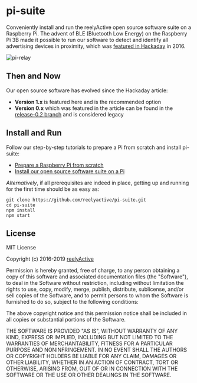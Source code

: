pi-suite
========

Conveniently install and run the reelyActive open source software suite on a Raspberry Pi.  The advent of BLE (Bluetooth Low Energy) on the Raspberry Pi 3B made it possible to run our software to detect and identify all advertising devices in proximity, which was [featured in Hackaday](https://hackaday.com/2016/08/01/sniffing-bluetooth-devices-with-a-raspberry-pi/) in 2016.

![pi-relay](https://reelyactive.github.io/images/hackaday-pi-ble.jpg)


Then and Now
------------

Our open source software has evolved since the Hackaday article:
- __Version 1.x__ is featured here and is the recommended option
- __Version 0.x__ which was featured in the article can be found in the [release-0.2 branch](https://github.com/reelyactive/pi-suite/tree/release-0.2) and is considered legacy


Install and Run
---------------

Follow our step-by-step tutorials to prepare a Pi from scratch and install pi-suite:
- [Prepare a Raspberry Pi from scratch](https://reelyactive.github.io/diy/pi-prep/)
- [Install our open source software suite on a Pi](https://reelyactive.github.io/diy/pi-suite/)

_Alternatively_, if all prerequisites are indeed in place, getting up and running for the first time should be as easy as:

```
git clone https://github.com/reelyactive/pi-suite.git
cd pi-suite
npm install
npm start
```


License
-------

MIT License

Copyright (c) 2016-2019 [reelyActive](https://www.reelyactive.com)

Permission is hereby granted, free of charge, to any person obtaining a copy of this software and associated documentation files (the "Software"), to deal in the Software without restriction, including without limitation the rights to use, copy, modify, merge, publish, distribute, sublicense, and/or sell copies of the Software, and to permit persons to whom the Software is furnished to do so, subject to the following conditions:

The above copyright notice and this permission notice shall be included in all copies or substantial portions of the Software.

THE SOFTWARE IS PROVIDED "AS IS", WITHOUT WARRANTY OF ANY KIND, EXPRESS OR 
IMPLIED, INCLUDING BUT NOT LIMITED TO THE WARRANTIES OF MERCHANTABILITY, 
FITNESS FOR A PARTICULAR PURPOSE AND NONINFRINGEMENT. IN NO EVENT SHALL THE 
AUTHORS OR COPYRIGHT HOLDERS BE LIABLE FOR ANY CLAIM, DAMAGES OR OTHER 
LIABILITY, WHETHER IN AN ACTION OF CONTRACT, TORT OR OTHERWISE, ARISING FROM, 
OUT OF OR IN CONNECTION WITH THE SOFTWARE OR THE USE OR OTHER DEALINGS IN 
THE SOFTWARE.

